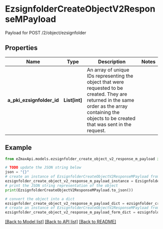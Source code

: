 # EzsignfolderCreateObjectV2ResponseMPayload

Payload for POST /2/object/ezsignfolder

## Properties

Name | Type | Description | Notes
------------ | ------------- | ------------- | -------------
**a_pki_ezsignfolder_id** | **List[int]** | An array of unique IDs representing the object that were requested to be created.  They are returned in the same order as the array containing the objects to be created that was sent in the request. | 

## Example

```python
from eZmaxApi.models.ezsignfolder_create_object_v2_response_m_payload import EzsignfolderCreateObjectV2ResponseMPayload

# TODO update the JSON string below
json = "{}"
# create an instance of EzsignfolderCreateObjectV2ResponseMPayload from a JSON string
ezsignfolder_create_object_v2_response_m_payload_instance = EzsignfolderCreateObjectV2ResponseMPayload.from_json(json)
# print the JSON string representation of the object
print(EzsignfolderCreateObjectV2ResponseMPayload.to_json())

# convert the object into a dict
ezsignfolder_create_object_v2_response_m_payload_dict = ezsignfolder_create_object_v2_response_m_payload_instance.to_dict()
# create an instance of EzsignfolderCreateObjectV2ResponseMPayload from a dict
ezsignfolder_create_object_v2_response_m_payload_form_dict = ezsignfolder_create_object_v2_response_m_payload.from_dict(ezsignfolder_create_object_v2_response_m_payload_dict)
```
[[Back to Model list]](../README.md#documentation-for-models) [[Back to API list]](../README.md#documentation-for-api-endpoints) [[Back to README]](../README.md)


